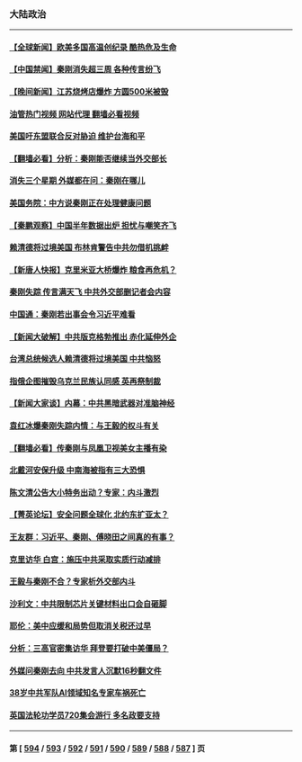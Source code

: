 ### 大陆政治
---
#### [【全球新闻】欧美多国高温创纪录 酷热危及生命](../../pages/ncid277/n14036639.md?07181645) 
#### [【中国禁闻】秦刚消失超三周 各种传言纷飞](../../pages/ncid277/n14034272.md?07181645) 
#### [【晚间新闻】江苏烧烤店爆炸 方圆500米被毁](../../pages/ncid277/n14036350.md?07181645) 
#### [油管热门视频 网站代理 翻墙必看视频](http://138.2.39.72:81/youtube.html?epic-marker?07181645)
#### [美国吁东盟联合反对胁迫 维护台海和平](../../pages/ncid277/n14036315.md?07181645) 
#### [【翻墙必看】分析：秦刚能否继续当外交部长](../../pages/ncid277/n14036531.md?07181645) 
#### [消失三个星期 外媒都在问：秦刚在哪儿](../../pages/ncid277/n14036458.md?07181645) 
#### [美国务院：中方说秦刚正在处理健康问题](../../pages/ncid277/n14036399.md?07181645) 
#### [【秦鹏观察】中国半年数据出炉 担忧与嘲笑齐飞](../../pages/ncid277/n14036428.md?07181645) 
#### [赖清德将过境美国 布林肯警告中共勿借机挑衅](../../pages/ncid277/n14036394.md?07181645) 
#### [【新唐人快报】克里米亚大桥爆炸 粮食再危机？](../../pages/ncid277/n14036421.md?07181645) 
#### [秦刚失踪 传言满天飞 中共外交部删记者会内容](../../pages/ncid277/n14036387.md?07181645) 
#### [中国通：秦刚若出事会令习近平难看](../../pages/ncid277/n14036381.md?07181645) 
#### [【新闻大破解】中共版克格勃推出 赤化延伸外企](../../pages/ncid277/n14036192.md?07181645) 
#### [台湾总统候选人赖清德将过境美国 中共恼怒](../../pages/ncid277/n14036295.md?07181645) 
#### [指俄企图摧毁乌克兰民族认同感 英再祭制裁](../../pages/ncid277/n14036297.md?07181645) 
#### [【新闻大家谈】内幕：中共黑暗武器对准脑神经](../../pages/ncid277/n14036222.md?07181645) 
#### [袁红冰爆秦刚失踪内情：与王毅的权斗有关](../../pages/ncid277/n14035688.md?07181645) 
#### [【翻墙必看】传秦刚与凤凰卫视美女主播有染](../../pages/ncid277/n14035785.md?07181645) 
#### [北戴河安保升级 中南海被指有三大恐惧](../../pages/ncid277/n14035702.md?07181645) 
#### [陈文清公告大小特务出动？专家：内斗激烈](../../pages/ncid277/n14035437.md?07181645) 
#### [【菁英论坛】安全问题全球化 北约东扩亚太？](../../pages/ncid277/n14035527.md?07181645) 
#### [王友群：习近平、秦刚、傅晓田之间真的有事？](../../pages/ncid277/n14035084.md?07181645) 
#### [克里访华 白宫：施压中共采取实质行动减排](../../pages/ncid277/n14035616.md?07181645) 
#### [王毅与秦刚不合？专家析外交部内斗](../../pages/ncid277/n14035528.md?07181645) 
#### [沙利文：中共限制芯片关键材料出口会自砸脚](../../pages/ncid277/n14035489.md?07181645) 
#### [耶伦：美中应缓和局势但取消关税还过早](../../pages/ncid277/n14035448.md?07181645) 
#### [分析：三高官密集访华 拜登要打破中美僵局？](../../pages/ncid277/n14035009.md?07181645) 
#### [外媒问秦刚去向 中共发言人沉默16秒翻文件](../../pages/ncid277/n14035349.md?07181645) 
#### [38岁中共军队AI领域知名专家车祸死亡](../../pages/ncid277/n14035326.md?07181645) 
#### [英国法轮功学员720集会游行 多名政要支持](../../pages/ncid277/n14035323.md?07181645) 

---
#### 第 [ [594](./594.md?07181645) / [593](./593.md?07181645) / [592](./592.md?07181645) / [591](./591.md?07181645) / [590](./590.md?07181645) / [589](./589.md?07181645) / [588](./588.md?07181645) / [587](./587.md?07181645) ] 页
